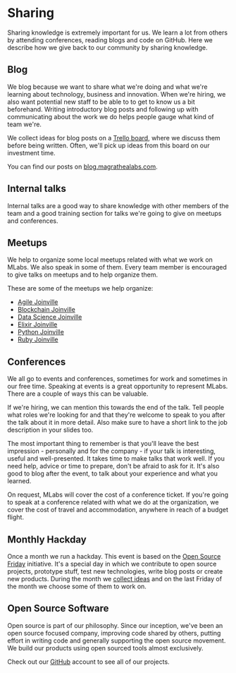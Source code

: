 # Sharing

Sharing knowledge is extremely important for us. We learn a lot from others by attending conferences, reading blogs and code on GitHub. Here we describe how we give back to our community by sharing knowledge.

## Blog

We blog because we want to share what we're doing and what we're learning about technology, business and innovation. When we're hiring, we also want potential new staff to be able to to get to know us a bit beforehand. Writing introductory blog posts and following up with communicating about the work we do helps people gauge what kind of team we're.

We collect ideas for blog posts on a [Trello board](https://trello.com/b/zdmuA1MN/mochileiros-blog), where we discuss them before being written. Often, we'll pick up ideas from this board on our investment time.

You can find our posts on [blog.magrathealabs.com](https://blog.magrathealabs.com).

## Internal talks

Internal talks are a good way to share knowledge with other members of the team and a good training section for talks we're going to give on meetups and conferences.

## Meetups

We help to organize some local meetups related with what we work on MLabs. We also speak in some of them. Every team member is encouraged to give talks on meetups and to help organize them.

These are some of the meetups we help organize:

* [Agile Joinville](https://www.meetup.com/pt-BR/Agile-Joinville)
* [Blockchain Joinville](https://www.meetup.com/pt-BR/Joinville-Blockchain-Meetup)
* [Data Science Joinville](https://www.meetup.com/pt-BR/data-science-joinville)
* [Elixir Joinville](https://www.meetup.com/pt-BR/Elixir-Joinville)
* [Python Joinville](https://www.meetup.com/pt-BR/python-joinville)
* [Ruby Joinville](https://www.meetup.com/pt-BR/Ruby-Joinville)

## Conferences

We all go to events and conferences, sometimes for work and sometimes in our free time. Speaking at events is a great opportunity to represent MLabs. There are a couple of ways this can be valuable.

If we're hiring, we can mention this towards the end of the talk. Tell people what roles we're looking for and that they're welcome to speak to you after the talk about it in more detail. Also make sure to have a short link to the job description in your slides too.

The most important thing to remember is that you'll leave the best impression - personally and for the company - if your talk is interesting, useful and well-presented. It takes time to make talks that work well. If you need help, advice or time to prepare, don't be afraid to ask for it. It's also good to blog after the event, to talk about your experience and what you learned.

On request, MLabs will cover the cost of a conference ticket. If you're going to speak at a conference related with what we do at the organization, we cover the cost of travel and accommodation, anywhere in reach of a budget flight.

## Monthly Hackday

Once a month we run a hackday. This event is based on the [Open Source Friday](https://opensourcefriday.com/businesses) initiative. It's a special day in which we contribute to open source projects, prototype stuff, test new technologies, write blog posts or create new products. During the month we [collect ideas](https://trello.com/b/6Qg8rle1/guia-dos-mochileiros) and on the last Friday of the month we choose some of them to work on.

## Open Source Software

Open source is part of our philosophy. Since our inception, we've been an open source focused company, improving code shared by others, putting effort in writing code and generally supporting the open source movement. We build our products using open sourced tools almost exclusively.

Check out our [GitHub](http://github.com/magrathealabs/) account to see all of our projects.
